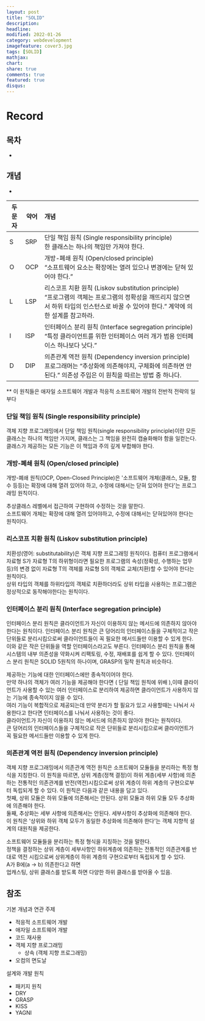 ```yaml
---
layout: post
title: "SOLID"
description: 
headline: 
modified: 2022-01-26
category: webdevelopment
imagefeature: cover3.jpg
tags: [SOLID]
mathjax: 
chart: 
share: true
comments: true
featured: true
disqus:
---
```


# Record

## 목차
- [](#)

## 개념
- 


| 두문자 | 약어 | 개념 |
|------|------|:------|
| S	| SRP	| 단일 책임 원칙 (Single responsibility principle) <br> 한 클래스는 하나의 책임만 가져야 한다. |
| O	| OCP	| 개방-폐쇄 원칙 (Open/closed principle)  <br> “소프트웨어 요소는 확장에는 열려 있으나 변경에는 닫혀 있어야 한다.” |
| L	| LSP	| 리스코프 치환 원칙 (Liskov substitution principle) <br> “프로그램의 객체는 프로그램의 정확성을 깨뜨리지 않으면서 하위 타입의 인스턴스로 바꿀 수 있어야 한다.” 계약에 의한 설계를 참고하라. |
| I	| ISP	| 인터페이스 분리 원칙 (Interface segregation principle) <br> “특정 클라이언트를 위한 인터페이스 여러 개가 범용 인터페이스 하나보다 낫다.” |
| D	| DIP	| 의존관계 역전 원칙 (Dependency inversion principle) <br> 프로그래머는 “추상화에 의존해야지, 구체화에 의존하면 안된다.” 의존성 주입은 이 원칙을 따르는 방법 중 하나다. |


** 이 원칙들은 애자일 소프트웨어 개발과 적응적 소프트웨어 개발의 전반적 전략의 일부다


### 단일 책임 원칙 (Single responsibility principle)
객체 지향 프로그래밍에서 단일 책임 원칙(single responsibility principle)이란 모든 클래스는 하나의 책임만 가지며, 클래스는 그 책임을 완전히 캡슐화해야 함을 일컫는다. 클래스가 제공하는 모든 기능은 이 책임과 주의 깊게 부합해야 한다.

### 개방-폐쇄 원칙 (Open/closed principle)
개방-폐쇄 원칙(OCP, Open-Closed Principle)은 '소프트웨어 개체(클래스, 모듈, 함수 등등)는 확장에 대해 열려 있어야 하고, 수정에 대해서는 닫혀 있어야 한다'는 프로그래밍 원칙이다.<br>

추상클래스 레벨에서 접근하여 구현하여 수정하는 것을 말한다.<br>
소프트웨어 개체는 확장에 대해 열려 있어야하고, 수정에 대해서는 닫혀있어야 한다는 원칙이다.<br>

### 리스코프 치환 원칙 (Liskov substitution principle)
치환성(영어: substitutability)은 객체 지향 프로그래밍 원칙이다. 컴퓨터 프로그램에서 자료형 S가 자료형 T의 하위형이라면 필요한 프로그램의 속성(정확성, 수행하는 업무 등)의 변경 없이 자료형 T의 객체를 자료형 S의 객체로 교체(치환)할 수 있어야 한다는 원칙이다.<br>
상위 타입의 객체를 하위타입의 객체로 치환하더라도 상위 타입을 사용하는 프로그램은 정상적으로 동작해야한다는 원칙이다.

### 인터페이스 분리 원칙 (Interface segregation principle)
인터페이스 분리 원칙은 클라이언트가 자신이 이용하지 않는 메서드에 의존하지 않아야 한다는 원칙이다. 인터페이스 분리 원칙은 큰 덩어리의 인터페이스들을 구체적이고 작은 단위들로 분리시킴으로써 클라이언트들이 꼭 필요한 메서드들만 이용할 수 있게 한다. 이와 같은 작은 단위들을 역할 인터페이스라고도 부른다. 인터페이스 분리 원칙을 통해 시스템의 내부 의존성을 약화시켜 리팩토링, 수정, 재배포를 쉽게 할 수 있다. 인터페이스 분리 원칙은 SOLID 5원칙의 하나이며, GRASP의 밀착 원칙과 비슷하다.

제공하는 기능에 대한 인터페이스에만 종속적이어야 한다.<br>
만약 하나의 객체가 여러 기능을 제공해야 한다면 ( 단일 책임 원칙에 위배 ),이때 클라이언트가 사용할 수 있는 여러 인터페이스로 분리하여 제공하면 클라이언트가 사용하지 않는 기능에 종속적이지 않을 수 있다.<br>
여러 기능이 복합적으로 제공되는데 만약 분리가 할 필요가 있고 사용할때는 나눠서 사용한다고 한다면 인터페이스를 나눠서 사용하는 것이 좋다.<br>
클라이언트가 자신이 이용하지 않는 메서드에 의존하지 않아야 한다는 원칙이다. <br>
큰 덩어리의 인터페이스들을 구체적으로 작은 단위들로 분리시킴으로써 클라이언트가 꼭 필요한 메서드들만 이용할 수 있게 한다.<br>

### 의존관계 역전 원칙 (Dependency inversion principle)
객체 지향 프로그래밍에서 의존관계 역전 원칙은 소프트웨어 모듈들을 분리하는 특정 형식을 지칭한다. 이 원칙을 따르면, 상위 계층(정책 결정)이 하위 계층(세부 사항)에 의존하는 전통적인 의존관계를 반전(역전)시킴으로써 상위 계층이 하위 계층의 구현으로부터 독립되게 할 수 있다. 이 원칙은 다음과 같은 내용을 담고 있다.<br>
    첫째, 상위 모듈은 하위 모듈에 의존해서는 안된다. 상위 모듈과 하위 모듈 모두 추상화에 의존해야 한다.<br>
    둘째, 추상화는 세부 사항에 의존해서는 안된다. 세부사항이 추상화에 의존해야 한다.<br>
이 원칙은 '상위와 하위 객체 모두가 동일한 추상화에 의존해야 한다'는 객체 지향적 설계의 대원칙을 제공한다.<br>


소프트웨어 모듈들을 분리하는 특정 형식을 지칭하는 것을 말한다.<br>
정책을 결정하는 상위 계층이 세부사항인 하위계층에 의존하는 전통적인 의존관계를 반대로 역전 시킴으로써 상위계층이 하위 계층의 구현으로부터 독립되게 할 수 있다.<br>
A가 B에(a -> b) 의존한다고 하면 <br>
업캐스팅, 상위 클래스를 받도록 하면 다양한 하위 클래스를 받아올 수 있음.<br>



## 참조

기본 개념과 연관 주제
- 적응적 소프트웨어 개발
- 애자일 소프트웨어 개발
- 코드 재사용
- 객체 지향 프로그래밍
    - 상속 (객체 지향 프로그래밍)
- 오컴의 면도날

설계와 개발 원칙
- 패키지 원칙
- DRY
- GRASP
- KISS
- YAGNI

